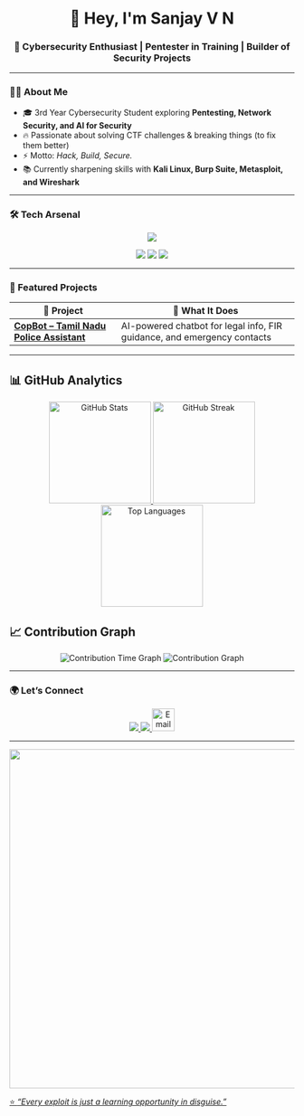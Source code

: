 <!-- Profile README for Sanjaycmd -->

<h1 align="center">👋 Hey, I'm Sanjay V N</h1>
<h3 align="center">🚀 Cybersecurity Enthusiast | Pentester in Training | Builder of Security Projects</h3>

---

### 🧑‍💻 About Me  
- 🎓 3rd Year Cybersecurity Student exploring **Pentesting, Network Security, and AI for Security**  
- 🔥 Passionate about solving CTF challenges & breaking things (to fix them better)  
- ⚡ Motto: *Hack, Build, Secure.*  
- 📚 Currently sharpening skills with **Kali Linux, Burp Suite, Metasploit, and Wireshark**  

---

### 🛠️ Tech Arsenal  
<p align="center">
  <img src="https://skillicons.dev/icons?i=python,linux,git,html,css,js,react,docker" />
</p>
<p align="center">
  <img src="https://img.shields.io/badge/Kali%20Linux-%23557C94.svg?&style=for-the-badge&logo=kalilinux&logoColor=white" />
  <img src="https://img.shields.io/badge/Burp%20Suite-F5A623?style=for-the-badge&logo=PortSwigger&logoColor=white" />
  <img src="https://img.shields.io/badge/Metasploit-0088cc?style=for-the-badge&logo=probot&logoColor=white" />
</p>

---

### 📂 Featured Projects
| 🚀 Project | 🔎 What It Does |
|------------|----------------|
| **[CopBot – Tamil Nadu Police Assistant](https://github.com/Sanjaycmd/CopBot)** | AI-powered chatbot for legal info, FIR guidance, and emergency contacts |


---

## 📊 GitHub Analytics  

<div align="center">

<a href="https://github.com/Sanjaycmd">
  <img src="https://github-readme-stats.vercel.app/api?username=Sanjaycmd&show_icons=true&theme=radical" 
       alt="GitHub Stats" 
       height="180"
       style="transition: transform 0.3s; display:inline-block;" 
       onmouseover="this.style.transform='scale(1.1)';" 
       onmouseout="this.style.transform='scale(1)';"/>
</a>

<a href="https://github.com/Sanjaycmd">
  <img src="https://github-readme-streak-stats.herokuapp.com/?user=Sanjaycmd&theme=radical" 
       alt="GitHub Streak" 
       height="180"
       style="transition: transform 0.3s; display:inline-block;" 
       onmouseover="this.style.transform='scale(1.1)';" 
       onmouseout="this.style.transform='scale(1)';"/>
</a>

<a href="https://github.com/Sanjaycmd">
  <img src="https://github-readme-stats.vercel.app/api/top-langs/?username=Sanjaycmd&layout=compact&theme=radical" 
       alt="Top Languages" 
       height="180"
       style="transition: transform 0.3s; display:inline-block;" 
       onmouseover="this.style.transform='scale(1.1)';" 
       onmouseout="this.style.transform='scale(1)';"/>
</a>

</div>

## 📈 Contribution Graph  

<div align="center">
  <img src="https://github-profile-summary-cards.vercel.app/api/cards/productive-time?username=Sanjaycmd&theme=radical" alt="Contribution Time Graph"/>
  
  <img src="https://github-profile-summary-cards.vercel.app/api/cards/profile-details?username=Sanjaycmd&theme=radical" alt="Contribution Graph"/>
</div>

---

### 🌍 Let’s Connect  
<p align="center">
  <a href="https://linkedin.com/in/sanjay-v-n-21772128b/">
    <img src="https://img.shields.io/badge/LinkedIn-blue?style=for-the-badge&logo=linkedin" 
      style="transition: transform 0.3s; display:inline-block;" 
       onmouseover="this.style.transform='scale(1.1)';" 
       onmouseout="this.style.transform='scale(1)';"/>
  </a>
  <a href="https://tryhackme.com/p/SanjayVN">
    <img src="https://img.shields.io/badge/TryHackMe-red?style=for-the-badge&logo=tryhackme"
      style="transition: transform 0.3s; display:inline-block;" 
       onmouseover="this.style.transform='scale(1.1)';" 
       onmouseout="this.style.transform='scale(1)';"/>
  </a>
 <a href="mailto:sanjayrayakottai@gmail.com">
  <img src="https://upload.wikimedia.org/wikipedia/commons/7/7e/Gmail_icon_(2020).svg" width="40px" 
       alt="Email"
       style="transition: transform 0.3s; display:inline-block;" 
       onmouseover="this.style.transform='scale(1.1)';" 
       onmouseout="this.style.transform='scale(1)';"/>
</p>

---

<p align="center">
  <img src="https://media.giphy.com/media/26tn33aiTi1jkl6H6/giphy.gif" width="600" />
</p>


⭐ *“Every exploit is just a learning opportunity in disguise.”*
